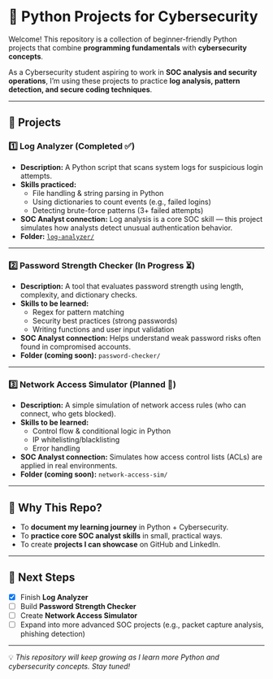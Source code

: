# 🔐 Python Projects for Cybersecurity

Welcome! This repository is a collection of beginner-friendly Python projects that combine **programming fundamentals** with **cybersecurity concepts**.  

As a Cybersecurity student aspiring to work in **SOC analysis and security operations**, I’m using these projects to practice **log analysis, pattern detection, and secure coding techniques**.

---

## 📂 Projects

### 1️⃣ Log Analyzer (Completed ✅)
- **Description:** A Python script that scans system logs for suspicious login attempts.  
- **Skills practiced:**  
  - File handling & string parsing in Python  
  - Using dictionaries to count events (e.g., failed logins)  
  - Detecting brute-force patterns (3+ failed attempts)  
- **SOC Analyst connection:** Log analysis is a core SOC skill — this project simulates how analysts detect unusual authentication behavior.  
- **Folder:** [`log-analyzer/`](./log-analyzer)

---

### 2️⃣ Password Strength Checker (In Progress ⏳)
- **Description:** A tool that evaluates password strength using length, complexity, and dictionary checks.  
- **Skills to be learned:**  
  - Regex for pattern matching  
  - Security best practices (strong passwords)  
  - Writing functions and user input validation  
- **SOC Analyst connection:** Helps understand weak password risks often found in compromised accounts.  
- **Folder (coming soon):** `password-checker/`

---

### 3️⃣ Network Access Simulator (Planned 🚀)
- **Description:** A simple simulation of network access rules (who can connect, who gets blocked).  
- **Skills to be learned:**  
  - Control flow & conditional logic in Python  
  - IP whitelisting/blacklisting  
  - Error handling  
- **SOC Analyst connection:** Simulates how access control lists (ACLs) are applied in real environments.  
- **Folder (coming soon):** `network-access-sim/`

---

## 🌟 Why This Repo?
- To **document my learning journey** in Python + Cybersecurity.  
- To **practice core SOC analyst skills** in small, practical ways.  
- To create **projects I can showcase** on GitHub and LinkedIn.  

---

## 📌 Next Steps
- [x] Finish **Log Analyzer**  
- [ ] Build **Password Strength Checker**  
- [ ] Create **Network Access Simulator**  
- [ ] Expand into more advanced SOC projects (e.g., packet capture analysis, phishing detection)  

---

💡 *This repository will keep growing as I learn more Python and cybersecurity concepts. Stay tuned!*
